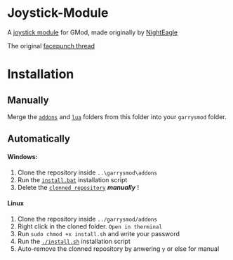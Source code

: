 Joystick-Module
===============

A [joystick module][ref-joymod] for GMod, made originally by [NightEagle][ref-author]

The original [facepunch thread][ref-thread]

Installation
===============

## Manually
Merge the [`addons`][ref-addons] and [`lua`][ref-luabin] folders from this folder into your `garrysmod` folder.

## Automatically

#### Windows:
  1. Clone the repository inside `..\garrysmod\addons`
  2. Run the [`install.bat`][ref-winstall] installation script
  3. Delete the [`clonned repository`][ref-repo] **_manually_** !
  
#### Linux
  1. Clone the repository inside `../garrysmod/addons`
  2. Right click in the cloned folder. `Open in therminal`
  3. Run `sudo chmod +x install.sh` and write your password
  4. Run the [`./install.sh`][ref-linstall] installation script
  5. Auto-remove the clonned repository by anwering `y` or else for manual
     
[ref-repo]: https://github.com/MattJeanes/Joystick-Module
[ref-winstall]: https://github.com/MattJeanes/Joystick-Module/blob/master/install.bat
[ref-linstall]: https://github.com/MattJeanes/Joystick-Module/blob/master/install.sh
[ref-thread]: https://web.archive.org/web/20160716031819/http://www.facepunch.com/showthread.php?t=403669
[ref-author]: https://web.archive.org/web/20160613102022/http://facepunch.com/member.php?u=2853
[ref-joymod]: https://components101.com/modules/joystick-module
[ref-addons]: https://github.com/MattJeanes/Joystick-Module/tree/master/addons
[ref-luabin]: https://github.com/MattJeanes/Joystick-Module/tree/master/lua
